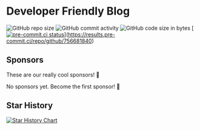 # Developer Friendly Blog

![GitHub repo size](https://img.shields.io/github/repo-size/developer-friendly/blog)
![GitHub commit activity](https://img.shields.io/github/commit-activity/m/developer-friendly/blog)
![GitHub code size in bytes](https://img.shields.io/github/languages/code-size/developer-friendly/blog)
[[![pre-commit.ci status](https://results.pre-commit.ci/badge/github/developer-friendly/blog/main.svg)](https://results.pre-commit.ci/latest/github/developer-friendly/blog/main)](https://results.pre-commit.ci/repo/github/756681840)

## Sponsors

These are our really cool sponsors! 💖

<!-- sponsors -->No sponsors yet. Become the first sponsor! 💝<!-- sponsors -->

## Star History

<a href="https://star-history.com/#developer-friendly/blog&Timeline">
 <picture>
   <source media="(prefers-color-scheme: dark)" srcset="https://api.star-history.com/svg?repos=developer-friendly/blog&type=Timeline&theme=dark" />
   <source media="(prefers-color-scheme: light)" srcset="https://api.star-history.com/svg?repos=developer-friendly/blog&type=Timeline" />
   <img alt="Star History Chart" src="https://api.star-history.com/svg?repos=developer-friendly/blog&type=Timeline" />
 </picture>
</a>
